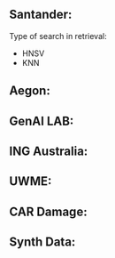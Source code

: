 

## Santander:

Type of search in retrieval:
- HNSV
- KNN

## Aegon:


## GenAI LAB:


## ING Australia:



## UWME:



## CAR Damage:


## Synth Data:
